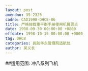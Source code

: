 ```yaml
---
layout: post
amendno: 39-2325
cadno: CAD1998-DHC8-06
title: 严格按载重平衡手册使用机翼顶点
date: 1998-09-30 00:00:00 +0800
effdate: 1998-10-15 00:00:00 +0800
tag: DHC8
categories: 民航华东管理局适航处
author: 吴义长
---
```


##适用范围:
冲八系列飞机

